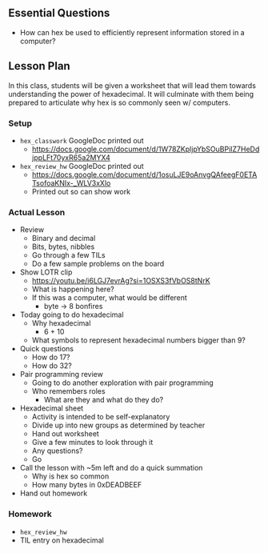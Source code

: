 ## Essential Questions

- How can hex be used to efficiently represent information stored in a computer?

## Lesson Plan

In this class, students will be given a worksheet that will lead them towards
understanding the power of hexadecimal. It will culminate with them being
prepared to articulate why hex is so commonly seen w/ computers.

### Setup

- `hex_classwork` GoogleDoc printed out
    - https://docs.google.com/document/d/1W78ZKpljpYbSOuBPiIZ7HeDdjppLFt70yxR65a2MYX4
- `hex_review_hw` GoogleDoc printed out
    - https://docs.google.com/document/d/1osuLJE9oAnvgQAfeegF0ETATsofoaKNIx-_WLV3xXlo
    - Printed out so can show work

### Actual Lesson

- Review
    - Binary and decimal
    - Bits, bytes, nibbles
    - Go through a few TILs
    - Do a few sample problems on the board
- Show LOTR clip
    - https://youtu.be/i6LGJ7evrAg?si=1OSXS3fVbOS8tNrK
    - What is happening here?
    - If this was a computer, what would be different
        - byte -> 8 bonfires
- Today going to do hexadecimal
    - Why hexadecimal
        - 6 + 10
    - What symbols to represent hexadecimal numbers bigger than 9?
- Quick questions
    - How do 17?
    - How do 32?
- Pair programming review
    - Going to do another exploration with pair programming
    - Who remembers roles
        - What are they and what do they do?
- Hexadecimal sheet
    - Activity is intended to be self-explanatory
    - Divide up into new groups as determined by teacher
    - Hand out worksheet
    - Give a few minutes to look through it
    - Any questions?
    - Go
- Call the lesson with ~5m left and do a quick summation
    - Why is hex so common
    - How many bytes in 0xDEADBEEF
- Hand out homework

### Homework

- `hex_review_hw`
- TIL entry on hexadecimal
